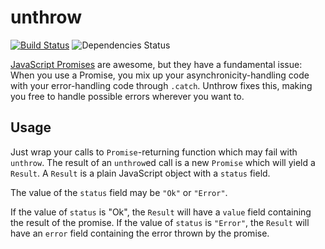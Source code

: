 # unthrow

[![Build Status](https://travis-ci.org/pcstl/unthrow.svg?branch=master)](https://travis-ci.org/pcstl/unthrow)
![Dependencies Status](https://david-dm.org/pcstl/unthrow.svg)

[JavaScript Promises](https://developer.mozilla.org/en-US/docs/Web/JavaScript/Guide/Using_promises)
are awesome, but they have a fundamental issue: When you use a Promise, you mix
up your asynchronicity-handling code with your error-handling code through
`.catch`. Unthrow fixes this, making you free to handle possible errors wherever
you want to.

## Usage

Just wrap your calls to `Promise`-returning function which may fail with `unthrow`.
The result of an `unthrow`ed call is a new `Promise` which will yield a `Result`.
A `Result` is a plain JavaScript object with a `status` field.

The value of the `status` field may be `"Ok"` or `"Error"`.

If the value of `status` is "Ok", the `Result` will have a `value` field
containing the result of the promise. If the value of `status`
is `"Error"`, the `Result` will have an `error` field containing the error
thrown by the promise.

